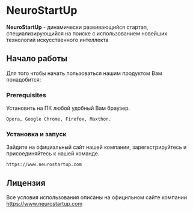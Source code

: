 # NeuroStartUp
**NeuroStartUp** - динамически развивающийся стартап, специализирующийся на поиске с использованием новейших технологий 
искусственного интеллекта
## Начало работы
Для того чтобы начать пользоваться нашим продуктом Вам понадобится:
### Prerequisites
Установить на ПК любой удобный Вам браузер.
```
Opera, Google Chrome, Firefox, Maxthon.
```

### Установка и запуск
Зайдите на официальный сайт нашей компании, зарегестрируйтесь
и присоединяйтесь к нашей команде.
```
https://www.neurostartup.com
```
## Лицензия
Все условия использования описаны на официльном сайте компании https://www.neurostartup.com
